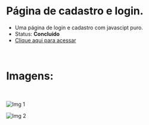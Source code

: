 # Página de cadastro e login.

- Uma página de login e cadastro com javascipt puro.
- Status: **Concluído**
- [Clique aqui para acessar](https://pagina-login-cadastro.vercel.app/)
  
<br/>

# Imagens:

<br/>

![Img 1](https://github.com/viny9/Pagina-login-cadastro/assets/65639957/0fd65677-b55a-4e4d-9f21-c1c522e32412)

![Img 2](https://github.com/viny9/Pagina-login-cadastro/assets/65639957/b1af4158-a88a-4175-96a9-9e02974ffbc5)
